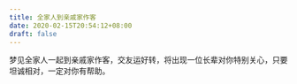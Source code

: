 ```yaml
---
title: 全家人到亲戚家作客
date: 2020-02-15T20:54:12+08:00
draft: false
---
```


梦见全家人一起到亲戚家作客，交友运好转，将出现一位长辈对你特别关心，只要坦诚相对，一定对你有帮助。

